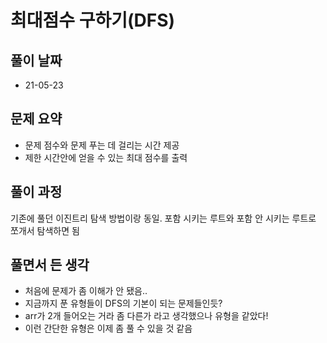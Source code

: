 # 최대점수 구하기(DFS)

## 풀이 날짜

- 21-05-23

## 문제 요약

- 문제 점수와 문제 푸는 데 걸리는 시간 제공
- 제한 시간안에 얻을 수 있는 최대 점수를 출력

## 풀이 과정

기존에 풀던 이진트리 탐색 방법이랑 동일. 포함 시키는 루트와 포함 안 시키는 루트로 쪼개서 탐색하면 됨

## 풀면서 든 생각

- 처음에 문제가 좀 이해가 안 됐음..
- 지금까지 푼 유형들이 DFS의 기본이 되는 문제들인듯?
- arr가 2개 들어오는 거라 좀 다른가 라고 생각했으나 유형을 같았다!
- 이런 간단한 유형은 이제 좀 풀 수 있을 것 같음

